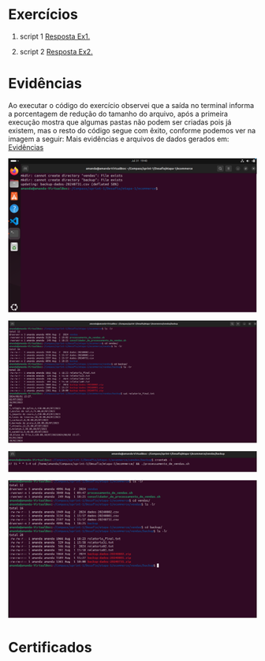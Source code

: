 # Exercícios


1. script 1
[Resposta Ex1.](exercicios/ex1.md)


2. script 2
[Resposta Ex2.](exercicios/ex2.md)



# Evidências


Ao executar o código do exercício observei que a saída no terminal informa a porcentagem de redução do tamanho do arquivo, após a primeira execução mostra que algumas pastas não podem ser criadas pois já existem, mas o resto do código segue com êxito, conforme podemos ver na imagem a seguir:
Mais evidências e arquivos de dados gerados em: [Evidências](evidencias/)


![Segunda execução(teste)](evidencias/exec2.png)

![Pastas](evidencias/pastas_final.png)

![Agendamento](evidencias/agendamento.png)

![Permissões](evidencias/permissoes.png)


# Certificados
